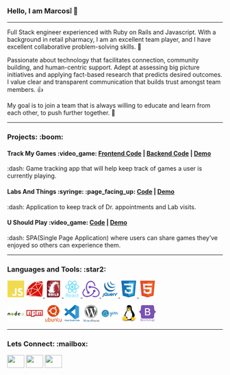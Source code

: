 


### Hello, I am Marcos:grey_exclamation:  👋

---

<!--
**MarcRodrigFelix/MarcRodrigFelix** is a ✨ _special_ ✨ repository because its `README.md` (this file) appears on your GitHub profile.

Here are some ideas to get you started:

- 🔭 I’m currently working on ...
- 🌱 I’m currently learning ...
- 👯 I’m looking to collaborate on ...
- 🤔 I’m looking for help with ...
- 💬 Ask me about ...
- 📫 How to reach me: ...
- 😄 Pronouns: ...
- ⚡ Fun fact: ...
-->


Full Stack engineer experienced with Ruby on Rails and Javascript. With a background in retail pharmacy, I am an excellent team player, and I have excellent collaborative problem-solving skills. :punch:

Passionate about technology that facilitates connection, community building, and human-centric support. Adept at assessing big picture initiatives and applying fact-based research that predicts desired outcomes. I value clear and transparent communication that builds trust amongst team members. :thumbsup:

My goal is to join a team that is always willing to educate and learn from each other, to push further together. :muscle:



---

<h3>Projects: :boom: </h3>
<p>
<h4>Track My Games :video_game: <a href="https://github.com/MarcRodrigFelix/track-my-games-frontend.git">Frontend Code</a> | <a href="https://github.com/MarcRodrigFelix/track-my-games-backend.git">Backend Code</a> | <a href="https://drive.google.com/file/d/1aPIPkIYZOq3fGB19POk8hFj-DgKs9f_J/view?usp=sharing">Demo</a> </h4>
:dash: Game tracking app that will help keep track of games a user is currently playing.

<h4>Labs And Things :syringe: :page_facing_up: <a href="https://github.com/MarcRodrigFelix/labs-and-things.git">Code</a> | <a href="https://drive.google.com/file/d/16BZOAXdwxQcz5PIAcg0lHg9tRbzCvbt2/view?usp=sharing">Demo</a></h4> 
:dash: Application to keep track of Dr. appointments and Lab visits.

<h4>U Should Play :video_game: <a href="https://github.com/MarcRodrigFelix/u_should_play.git">Code</a> | <a href="https://drive.google.com/file/d/1qR4oqUYNixDV_55WH5hF2WfALoaXchit/view?usp=sharing">Demo</a> </h4>
:dash: SPA(Single Page Application) where users can share games they’ve enjoyed so others can experience them.
</p>



---

<h3 align="left">Languages and Tools: :star2: </h3>
<p>
<p align="left">
  <a href="https://www.cprogramming.com/" target="_blank"> <img src="https://github.com/devicons/devicon/blob/master/icons/javascript/javascript-plain.svg" alt="c" width="40" height="40"/></a>
  <a href="https://www.cprogramming.com/" target="_blank"> <img src="https://github.com/devicons/devicon/blob/master/icons/ruby/ruby-plain.svg" alt="c" width="40" height="40"/> </a>
  <a href="https://www.cprogramming.com/" target="_blank"> <img src="https://raw.githubusercontent.com/devicons/devicon/9f4f5cdb393299a81125eb5127929ea7bfe42889/icons/rails/rails-original-wordmark.svg" alt="c" width="40" height="40"/> </a>
  <a href="https://www.cprogramming.com/" target="_blank" > <img src="https://github.com/devicons/devicon/blob/master/icons/react/react-original-wordmark.svg" alt="c" width="40" height="40"/> </a>
  <a href="https://www.cprogramming.com/" target="_blank"> <img src="https://github.com/devicons/devicon/blob/master/icons/redux/redux-original.svg" title="Redux" alt="c" width="40" height="40"/> </a>
  <a href="https://www.cprogramming.com/" target="_blank"> <img src="https://github.com/devicons/devicon/blob/master/icons/jquery/jquery-plain-wordmark.svg" alt="c" width="40" height="40"/> </a>
  <a href="https://www.cprogramming.com/" target="_blank"> <img src="https://github.com/devicons/devicon/blob/master/icons/css3/css3-original.svg" alt="c" width="40" height="40"/> </a>
  <a href="https://www.cprogramming.com/" target="_blank"> <img src="https://github.com/devicons/devicon/blob/master/icons/html5/html5-original.svg" alt="c" width="40" height="40"/> </a>
</p>
<p align="left">
  <a href="https://www.cprogramming.com/" target="_blank"> <img src="https://github.com/devicons/devicon/blob/master/icons/nodejs/nodejs-original-wordmark.svg" alt="c" width="40" height="40"/></a>
  <a href="https://www.cprogramming.com/" target="_blank"> <img src="https://github.com/devicons/devicon/blob/master/icons/npm/npm-original-wordmark.svg" alt="c" width="40" height="40"/></a>
  <a href="https://www.cprogramming.com/" target="_blank"> <img src="https://github.com/devicons/devicon/blob/master/icons/ubuntu/ubuntu-plain-wordmark.svg" alt="c" width="40" height="40"/></a>
  <a href="https://www.cprogramming.com/" target="_blank"> <img src="https://github.com/devicons/devicon/blob/master/icons/vscode/vscode-original-wordmark.svg" alt="c" width="40" height="40"/></a>
  <a href="https://www.cprogramming.com/" target="_blank"> <img src="https://github.com/devicons/devicon/blob/master/icons/wordpress/wordpress-original.svg" alt="c" width="40" height="40"/></a>
  <a href="https://www.cprogramming.com/" target="_blank"> <img src="https://github.com/devicons/devicon/blob/master/icons/yarn/yarn-original-wordmark.svg" alt="c" width="40" height="40"/></a>
  <a href="https://www.cprogramming.com/" target="_blank"> <img src="https://github.com/devicons/devicon/blob/master/icons/linux/linux-original.svg" alt="c" width="40" height="40"/></a>
  <a href="https://www.cprogramming.com/" target="_blank"> <img src="https://github.com/devicons/devicon/blob/master/icons/bootstrap/bootstrap-plain-wordmark.svg" alt="c" width="40" height="40"/></a>
 </p>
</p>


---
<h3 align="left">Lets Connect: :mailbox: </h3>
<p align="left">
  <a href="https://www.linkedin.com/in/marcos-rodriguez-felix/" target="blank"><img align="center" src="https://camo.githubusercontent.com/c8a9c5b414cd812ad6a97a46c29af67239ddaeae08c41724ff7d945fb4c047e5/68747470733a2f2f6564656e742e6769746875622e696f2f537570657254696e7949636f6e732f696d616765732f7376672f6c696e6b6564696e2e737667" alt="" height="30" width="40" /></a>
  <a href="https://twitter.com/MarcFelixRodrig" target="blank"><img align="center" src="https://camo.githubusercontent.com/35b0b8bfbd8840f35607fb56ad0a139047fd5d6e09ceb060c5c6f0a5abd1044c/68747470733a2f2f6564656e742e6769746875622e696f2f537570657254696e7949636f6e732f696d616765732f7376672f747769747465722e737667" alt="" height="30" width="40" /></a>
  <a href="https://github.com/MarcRodrigFelix" target="blank"><img align="center" src="https://camo.githubusercontent.com/b079fe922f00c4b86f1b724fbc2e8141c468794ce8adbc9b7456e5e1ad09c622/68747470733a2f2f6564656e742e6769746875622e696f2f537570657254696e7949636f6e732f696d616765732f7376672f6769746875622e737667" alt="" height="30" width="40" style="color: #55ACEE;"/></a>
</p>
